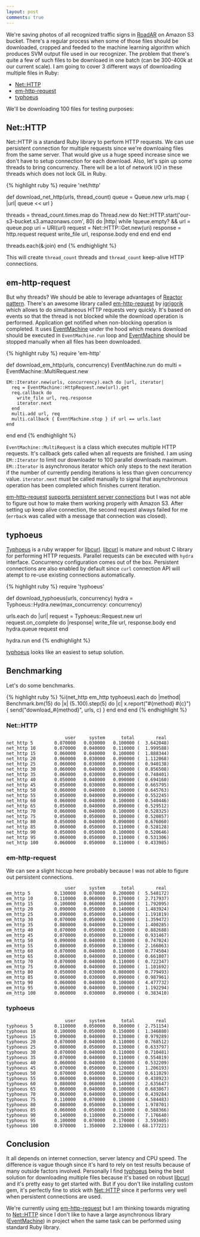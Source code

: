 ```yaml
---
layout: post
comments: true
---
```


We're saving photos of all recognized traffic signs in [RoadAR] on Amazon S3 bucket. There's a regular process when some of those files should be downloaded, cropped and feeded to the machine learning algorithm which produces SVM output file used in our recognizer. The problem that there's quite a few of such files to be downloaed in one batch (can be 300-400k at our current scale). I am going to cover 3 different ways of downloading multiple files in Ruby:

* [Net::HTTP]
* [em-http-request]
* [typhoeus]

We'll be downloading 100 files for testing purposes:

## Net::HTTP

Net::HTTP is a standard Ruby library to perform HTTP requests. We can use persistent connection for multiple requests since we're downloaing files from the same server. That would give us a huge speed increase since we don't have to setup connection for each download. Also, let's spin up some threads to bring concurrency. There will be a lot of network I/O in these threads which does not lock GIL in Ruby.

{% highlight ruby %}
require 'net/http'

def download_net_http(urls, thread_count)
  queue = Queue.new
  urls.map { |url| queue << url }

  threads = thread_count.times.map do
    Thread.new do
      Net::HTTP.start('our-s3-bucket.s3.amazonaws.com', 80) do |http|
        while !queue.empty? && url = queue.pop
          uri = URI(url)
          request = Net::HTTP::Get.new(uri)
          response = http.request request
          write_file url, response.body
        end
      end
    end
  end

  threads.each(&:join)
end
{% endhighlight %}

This will create `thread_count` threads and `thread_count` keep-alive HTTP connections.

## em-http-request

But why threads? We should be able to leverage advantages of [Reactor pattern]. There's an awesome library called [em-http-request] by [igrigorik] which allows to do simultaneous HTTP requests very quickly. It's based on events so that the thread is not blocked while the download operation is performed. Application get notified when non-blocking operation is completed. It uses [EventMachine] under the hood which means download should be executed in `EventMachine.run` loop and [EventMachine] should be stopped manually when all files has been downloaded.

{% highlight ruby %}
require 'em-http'

def download_em_http(urls, concurrency)
  EventMachine.run do
    multi = EventMachine::MultiRequest.new

    EM::Iterator.new(urls, concurrency).each do |url, iterator|
      req = EventMachine::HttpRequest.new(url).get
      req.callback do
        write_file url, req.response
        iterator.next
      end
      multi.add url, req
      multi.callback { EventMachine.stop } if url == urls.last
    end
  end
end
{% endhighlight %}

`EventMachine::MultiRequest` is a class which executes multiple HTTP requests. It's callback gets called when all requests are finished. I am using `EM::Iterator` to limit our downloader to 100 parallel downloads maximum. `EM::Iterator` is asynchronous iterator which only steps to the next iteration if the number of currently pending iterations is less than given concurrency value. `iterator.next` must be called manually to signal that asynchronous operation has been completed which finishes current iteration.

[em-http-request][em-http-request] [supports persistent server connections][em-http-request-keep-alive] but I was not able to figure out how to make them working properly with Amazon S3. After setting up keep alive connection, the second request always failed for me (`errback` was called with a message that connection was closed).

## typhoeus

[Typhoeus] is a ruby wrapper for [libcurl]. [libcurl] is mature and robust C library for performing HTTP requests. Parallel requests can be executed with `hydra` interface. Concurrency configuration comes out of the box. Persistent connections are also enabled by default since `curl` connection API will atempt to re-use existing connections automatically.

{% highlight ruby %}
require 'typhoeus'

def download_typhoeus(urls, concurrency)
  hydra = Typhoeus::Hydra.new(max_concurrency: concurrency)

  urls.each do |url|
    request = Typhoeus::Request.new url
    request.on_complete do |response|
      write_file url, response.body
    end
    hydra.queue request
  end

  hydra.run
end
{% endhighlight %}

[typhoeus] looks like an easiest to setup solution.

## Benchmarking

Let's do some benchmarks.

{% highlight ruby %}
%i(net_http em_http typhoeus).each do |method|
  Benchmark.bm(15) do |x|
    (5..100).step(5) do |c|
      x.report("#{method} #{c}") { send("download_#{method}", urls, c) }
    end
  end
end
{% endhighlight %}

### Net::HTTP

                          user     system      total        real
    net_http 5        0.070000   0.030000   0.100000 (  3.642048)
    net_http 10       0.070000   0.040000   0.110000 (  1.999588)
    net_http 15       0.060000   0.040000   0.100000 (  1.888344)
    net_http 20       0.060000   0.030000   0.090000 (  1.112068)
    net_http 25       0.060000   0.030000   0.090000 (  0.940138)
    net_http 30       0.060000   0.040000   0.100000 (  0.856508)
    net_http 35       0.060000   0.030000   0.090000 (  0.748401)
    net_http 40       0.050000   0.040000   0.090000 (  0.694160)
    net_http 45       0.050000   0.030000   0.080000 (  0.665795)
    net_http 50       0.060000   0.040000   0.100000 (  0.645763)
    net_http 55       0.050000   0.040000   0.090000 (  0.552245)
    net_http 60       0.060000   0.040000   0.100000 (  0.540446)
    net_http 65       0.050000   0.040000   0.090000 (  0.529512)
    net_http 70       0.060000   0.040000   0.100000 (  0.528325)
    net_http 75       0.050000   0.050000   0.100000 (  0.520857)
    net_http 80       0.050000   0.040000   0.090000 (  0.676060)
    net_http 85       0.060000   0.050000   0.110000 (  0.528128)
    net_http 90       0.050000   0.050000   0.100000 (  0.520646)
    net_http 95       0.060000   0.050000   0.110000 (  0.531306)
    net_http 100      0.060000   0.050000   0.110000 (  0.433985)

### em-http-request

We can see a slight hiccup here probably because I was not able to figure out persistent connections.

                          user     system      total        real
    em_http 5         0.130000   0.070000   0.200000 (  5.548172)
    em_http 10        0.110000   0.060000   0.170000 (  2.717937)
    em_http 15        0.100000   0.060000   0.160000 (  1.792095)
    em_http 20        0.090000   0.050000   0.140000 (  1.483924)
    em_http 25        0.090000   0.050000   0.140000 (  1.191819)
    em_http 30        0.070000   0.050000   0.120000 (  1.359472)
    em_http 35        0.080000   0.040000   0.120000 (  1.400285)
    em_http 40        0.070000   0.050000   0.120000 (  0.882688)
    em_http 45        0.070000   0.050000   0.120000 (  0.931467)
    em_http 50        0.090000   0.040000   0.130000 (  0.747024)
    em_http 55        0.080000   0.050000   0.130000 (  2.166063)
    em_http 60        0.070000   0.040000   0.110000 (  0.774504)
    em_http 65        0.060000   0.040000   0.100000 (  0.661807)
    em_http 70        0.070000   0.040000   0.110000 (  0.722347)
    em_http 75        0.060000   0.040000   0.100000 (  1.101692)
    em_http 80        0.050000   0.030000   0.080000 (  0.779493)
    em_http 85        0.060000   0.030000   0.090000 (  0.987961)
    em_http 90        0.060000   0.040000   0.100000 (  4.477732)
    em_http 95        0.060000   0.040000   0.100000 (  1.192294)
    em_http 100       0.060000   0.030000   0.090000 (  0.383410)

### typhoeus

                          user     system      total        real
    typhoeus 5        0.110000   0.050000   0.160000 (  2.751154)
    typhoeus 10       0.100000   0.050000   0.150000 (  1.346880)
    typhoeus 15       0.090000   0.040000   0.130000 (  0.979289)
    typhoeus 20       0.070000   0.040000   0.110000 (  0.768512)
    typhoeus 25       0.080000   0.050000   0.130000 (  0.633797)
    typhoeus 30       0.070000   0.040000   0.110000 (  0.710481)
    typhoeus 35       0.070000   0.040000   0.110000 (  0.554819)
    typhoeus 40       0.060000   0.040000   0.100000 (  0.532209)
    typhoeus 45       0.070000   0.050000   0.120000 (  1.206193)
    typhoeus 50       0.070000   0.050000   0.120000 (  0.611029)
    typhoeus 55       0.060000   0.040000   0.100000 (  0.438923)
    typhoeus 60       0.080000   0.060000   0.140000 (  2.635647)
    typhoeus 65       0.060000   0.040000   0.100000 (  0.683867)
    typhoeus 70       0.060000   0.040000   0.100000 (  0.439284)
    typhoeus 75       0.110000   0.070000   0.180000 (  4.584483)
    typhoeus 80       0.080000   0.050000   0.130000 (  1.978701)
    typhoeus 85       0.060000   0.050000   0.110000 (  0.588366)
    typhoeus 90       0.140000   0.110000   0.250000 (  7.176640)
    typhoeus 95       0.100000   0.070000   0.170000 (  3.593405)
    typhoeus 100      0.970000   1.350000   2.320000 ( 68.177221)


## Conclusion

It all depends on internet connection, server latency and CPU speed. The difference is vague though since it's hard to rely on test results because of many outside factors involved. Personally I find [typhoeus] being the best solution for downloading multiple files because it's based on robust [libcurl] and it's pretty easy to get started with. But if you don't like installing custom gem, it's perfectly fine to stick with [Net::HTTP] since it performs very well when persistent connections are used.

We're currently using [em-http-request] but I am thinking towards migrating to [Net::HTTP] since I don't like to have a large asynchronous library ([EventMachine]) in project when the same task can be performed using standard Ruby library.

[RoadAR]:                     http://roadarapp.com
[Net::HTTP]:                  http://ruby-doc.org/stdlib-2.1.2/libdoc/net/http/rdoc/Net/HTTP.html
[em-http-request]:            https://github.com/igrigorik/em-http-request
[em-http-request-keep-alive]: https://github.com/igrigorik/em-http-request/wiki/Keep-Alive-and-HTTP-Pipelining
[typhoeus]:                   https://github.com/typhoeus/typhoeus
[igrigorik]:                  https://github.com/igrigorik
[EventMachine]:               http://rubyeventmachine.com
[libcurl]:                    http://curl.haxx.se/libcurl/
[Reactor pattern]:            http://en.wikipedia.org/wiki/Reactor_pattern
